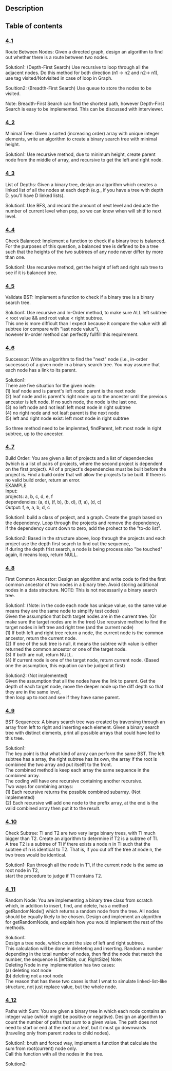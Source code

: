 ## Description
## Table of contents
### [4_1](./4_1)
Route Between Nodes: Given a directed graph, design an algorithm to find out whether there is a
route between two nodes.  

Solution1: (Depth-First Search) Use recursive to loop through all the adjacent nodes. Do this method for both direction (n1 -> n2 and n2-> n1), use tag visited/Notvisited in case of loop in Graph.

Soultion2: (Breadth-First Search) Use queue to store the nodes to be visited.  

Note: Breadth-First Search can find the shortest path, however Depth-First Search is easy to be implemented. This can be discussed with interviewer.

### [4_2](./4_2)
Minimal Tree: Given a sorted (increasing order) array with unique integer elements, write an algorithm
to create a binary search tree with minimal height.  

Solution1: Use recursive method, due to minimum height, create parent node from the middle of array, and recursive to get the left and right node.  

### [4_3](./4_3)
List of Depths: Given a binary tree, design an algorithm which creates a linked list of all the nodes
at each depth (e.g., if you have a tree with depth D, you'll have D linked lists).  

Solution1: Use BFS, and record the amount of next level and deducte the number of current level when pop, so we can know when will shitf to next level.  

### [4_4](./4_4)
Check Balanced: Implement a function to check if a binary tree is balanced. For the purposes of
this question, a balanced tree is defined to be a tree such that the heights of the two subtrees of any
node never differ by more than one.  

Solution1: Use recursive method, get the height of left and right sub tree to see if it is balanced tree.

### [4_5](./4_5)
Validate BST: Implement a function to check if a binary tree is a binary search tree.  

Solution1: Use recursive and In-Order method, to make sure ALL left subtree < root value && and root value < right subtree.  
           This one is more difficult than I expect because it compare the value with all subtree (or compare with "last node value"),  
		   however In-order method can perfectly fullfill this requirement.

### [4_6](./4_6)
Successor: Write an algorithm to find the "next" node (i.e., in-order successor) of a given node in a
binary search tree. You may assume that each node has a link to its parent.  

Solution1:  
There are five situation for the given node:  
(1) leaf node and is parent's left node: parent is the next node  
(2) leaf node and is parent's right node: up to the ancester until the previous ancester is left node. If no such node, the node is the last one.  
(3) no left node and not leaf: left most node in right subtree  
(4) no right node and not leaf: parent is the next node  
(5) left and right node exist: left most node in right subtree  

So three method need to be implemted, findParent, left most node in right subtree, up to the ancester.

### [4_7](./4_7)
Build Order: You are given a list of projects and a list of dependencies (which is a list of pairs of
projects, where the second project is dependent on the first project). All of a project's dependencies
must be built before the project is. Find a build order that will allow the projects to be built. If there
is no valid build order, return an error.  
EXAMPLE  
Input:  
projects: a, b, c, d, e, f  
dependencies: (a, d), (f, b), (b, d), (f, a), (d, c)  
Output: f, e, a, b, d, c  

Solution1: build a class of project, and a graph. Create the graph based on the dependency. Loop through the projects and remove the dependency,  
           if the dependency count down to zero, add the prohect to the "to-do list".  

Solution2: Based in the structure above, loop through the projects and each project use the depth first search to find out the sequence,  
           if during the depth frist search, a node is being process also "be touched" again, it means loop, return NULL.

### [4_8](./4_8)
First Common Ancestor: Design an algorithm and write code to find the first common ancestor
of two nodes in a binary tree. Avoid storing additional nodes in a data structure. NOTE: This is not
necessarily a binary search tree.  

Solution1: (Note: in the code each node has unique value, so the same value means they are the same node to simplify test codes)  
Given the assumption that both target nodes are in the current tree. (Or make sure the target nodes are in the tree)
Use recursive method to find the target nodes in left tree and right tree (and the current node)  
(1) If both left and right tree return a node, the current node is the common ancestor, return the current node.  
(2) If one of the sub tree is null, it means the subtree with value is either returned the common ancestor or one of the target node.  
(3) If both are null, return NULL.  
(4) If current node is one of the target node, return current node. (Based one the assumption, this equation can be judged at first)  

Solution2: (Not implemented)  
Given the assumption that all the nodes have the link to parent.
Get the depth of each target node, move the deeper node up the diff depth so that they are in the same level,  
then loop up to root and see if they have same parent.

### [4_9](./4_9)
BST Sequences: A binary search tree was created by traversing through an array from left to right
and inserting each element. Given a binary search tree with distinct elements, print all possible
arrays that could have led to this tree.  

Solution1:  
The key point is that what kind of array can perform the same BST.
The left subtree has a array, the right subtree has its own, the array if the root is combined the two array and put itselft to the front.  
The combined method is keep each array the same sequence in the combined array.  
The coding will have one recursive containing another recursive.  
Two ways for combining arrays:  
(1) Each recursive returns the possible combined subarray. (Not implemented)  
(2) Each recursive will add one node to the prefix array, at the end is the valid combined array then put it to the result.

### [4_10](./4_10)
Check Subtree: Tl and T2 are two very large binary trees, with Tl much bigger than T2. Create an
algorithm to determine if T2 is a subtree of Tl.  
A tree T2 is a subtree of Tl if there exists a node n in Tl such that the subtree of n is identical to T2.
That is, if you cut off the tree at node n, the two trees would be identical.  

Solution1: Run through all the node in T1, if the current node is the same as root node in T2,  
start the procedure to judge if T1 contains T2.  
  
### [4_11](./4_11)
Random Node: You are implementing a binary tree class from scratch which, in addition to
insert, find, and delete, has a method getRandomNode() which returns a random node
from the tree. All nodes should be equally likely to be chosen. Design and implement an algorithm
for getRandomNode, and explain how you would implement the rest of the methods.  

Solution1:  
Design a tree node, which count the size of left and right subtree.  
This calculation will be done in deleteting and inserting.
Random a number depending in the total number of nodes, then find the node that match the number, the sequence is [leftSize, cur, RightSize]
Note:  
Deleting Node in my implementation has two cases:  
(a) deleting root node  
(b) deleting not a root node  
The reason that has these two cases is that I wnat to simulate linked-list-like structure, not just replace value, but the whole node.  

### [4_12](./4_12)
Paths with Sum: You are given a binary tree in which each node contains an integer value (which
might be positive or negative). Design an algorithm to count the number of paths that sum to a
given value. The path does not need to start or end at the root or a leaf, but it must go downwards
(traveling only from parent nodes to child nodes).  

Solution1: bruth and forced way, implement a function that calculate the sum from root(current) node only.   
Call this function with all the nodes in the tree.  

Solution2: 
